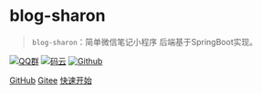 
# blog-sharon
> `blog-sharon`：简单微信笔记小程序 后端基于SpringBoot实现。

[![QQ群](https://img.shields.io/badge/QQ%E7%BE%A4-924715723-yellowgreen.svg)](https://jq.qq.com/?_wv=1027&k=5PIRvFq)
[![码云](https://img.shields.io/badge/Gitee-%E7%A0%81%E4%BA%91-yellow.svg)](https://gitee.com/qinxuewu)
[![Github](https://img.shields.io/badge/Github-Github-red.svg)](https://github.com/a870439570)

[GitHub](https://github.com/a870439570/blog-sharon)
[Gitee](https://gitee.com/qinxuewu/blog-sharon)
[快速开始](#quick-start)
